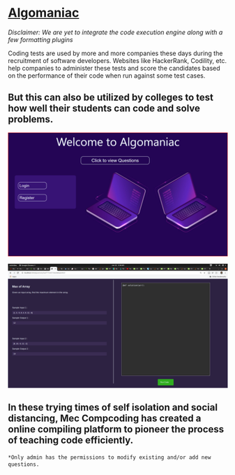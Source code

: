 # [Algomaniac](https://mecalgomaniac.herokuapp.com/login)
<i>Disclaimer: We are yet to integrate the code execution engine along with a few formatting plugins</i>

Coding tests are used by more and more companies these days during the recruitment of software developers. Websites like HackerRank, Codility, etc. help companies to administer these tests and score the candidates based on the performance of their code when run against some test cases. 

## But this can also be utilized by colleges to test how well their students can code and solve problems.

![scsht](https://raw.githubusercontent.com/Pranavimmaneni/Algomaniac/master/hackweek/nigg.png)

![scsht](https://raw.githubusercontent.com/Pranavimmaneni/Algomaniac/master/hackweek/Screenshot%20from%202020-06-22%2005-38-37.png)

## In these trying times of self isolation and social distancing, Mec Compcoding has created a online compiling platform to pioneer the process of teaching code efficiently.
```
*Only admin has the permissions to modify existing and/or add new questions.  
```
